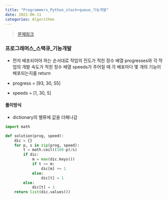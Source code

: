 ```yaml
---
title: "Programmers_Python_stack+queue_기능개발"
date: 2021-06-11
categories: Algorithms
---
```

> [문제링크](https://programmers.co.kr/learn/courses/30/parts/12081)

### 프로그래머스_스택큐_기능개발
- 먼저 배포되어야 하는 순서대로 작업의 진도가 적힌 정수 배열 progresses와 각 작업의 개발 속도가 적힌 정수 배열 speeds가 주어질 때 각 배포마다 몇 개의 기능이 배포되는지를 return 

- progress = [93, 30, 55]
- speeds = [1, 30, 5]

#### 풀이방식
- dictionary의 밸류에 값을 더해나감

```python
import math

def solution(prog, speed):
    dic = {}
    for p, s in zip(prog, speed):
        t = math.ceil((100-p)/s)
        if dic:
            m = max(dic.keys())
            if t <= m:
                dic[m] += 1
            else:
                dic[t] = 1
        else:
            dic[t] = 1
    return list(dic.values())
```    
